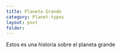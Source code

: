 ```yaml
---
title: Planeta Grande
category: Planet-types
layout: post
folder:
---
```



Estos es una historia sobre el planeta grande